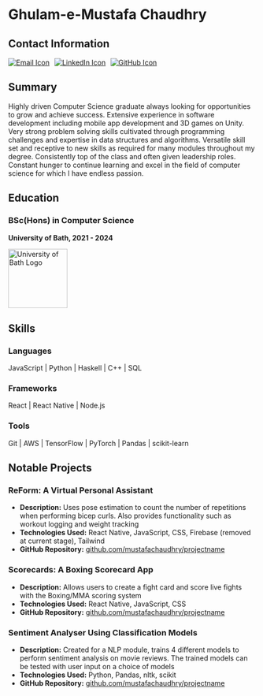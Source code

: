 # Ghulam-e-Mustafa Chaudhry

## Contact Information

<div style="display: flex; gap: 10px; align-items: center;">
    <a href="mailto:mustafach@hotmail.co.uk">
        <img src="https://img.icons8.com/ios-filled/50/ffffff/email.png" alt="Email Icon" />
    </a>
    <a href="https://www.linkedin.com/in/ghulam-e-mustafa-chaudhry-a71686323">
        <img src="https://img.icons8.com/ios-filled/50/ffffff/linkedin.png" alt="LinkedIn Icon" />
    </a>
    <a href="https://github.com/MustafaCh1">
        <img src="https://img.icons8.com/ios-filled/50/ffffff/github.png" alt="GitHub Icon" />
    </a>
</div>

## Summary

Highly driven Computer Science graduate always looking for opportunities to grow and achieve success. Extensive experience in software development including mobile app development and 3D games on Unity. Very strong problem solving skills cultivated through programming challenges and expertise in data structures and algorithms. Versatile skill set and receptive to new skills as required for many modules throughout my degree. Consistently top of the class and often given leadership roles. Constant hunger to continue learning and excel in the field of computer science for which I have endless passion.

## Education

### BSc(Hons) in Computer Science

**University of Bath, 2021 - 2024**

<div style="display: flex; align-items: center; gap: 10px; justify-content: space-between; marginHorizontal:20; ">
    <img src="https://scontent-lhr8-1.xx.fbcdn.net/v/t39.30808-6/292181841_10159830797570049_3396276532068878139_n.jpg?_nc_cat=1&ccb=1-7&_nc_sid=6ee11a&_nc_ohc=ZfTnZzb1JAgQ7kNvgEmC2sq&_nc_ht=scontent-lhr8-1.xx&_nc_gid=AuF7FSYa8G63URWRKXwor4W&oh=00_AYDuj1uS072wSqn-iMnnFHPQP3jLCye6OKMj3Y4guciLZg&oe=670F43F3" alt="University of Bath Logo" style="width: 120px; height: auto;" />
</div>

## Skills

### **Languages**

JavaScript | Python | Haskell | C++ | SQL

### **Frameworks**

React | React Native | Node.js

### **Tools**

Git | AWS | TensorFlow | PyTorch | Pandas | scikit-learn

## Notable Projects

### ReForm: A Virtual Personal Assistant

- **Description:** Uses pose estimation to count the number of repetitions when performing bicep curls. Also provides functionality such as workout logging and weight tracking
- **Technologies Used:** React Native, JavaScript, CSS, Firebase (removed at current stage), Tailwind
- **GitHub Repository:** [github.com/mustafachaudhry/projectname](https://github.com/mustafachaudhry/projectname)

### Scorecards: A Boxing Scorecard App

- **Description:** Allows users to create a fight card and score live fights with the Boxing/MMA scoring system
- **Technologies Used:** React Native, JavaScript, CSS
- **GitHub Repository:** [github.com/mustafachaudhry/projectname](https://github.com/mustafachaudhry/projectname)

### Sentiment Analyser Using Classification Models

- **Description:** Created for a NLP module, trains 4 different models to perform sentiment analysis on movie reviews. The trained models can be tested with user input on a choice of models
- **Technologies Used:** Python, Pandas, nltk, scikit
- **GitHub Repository:** [github.com/mustafachaudhry/projectname](https://github.com/mustafachaudhry/projectname)
